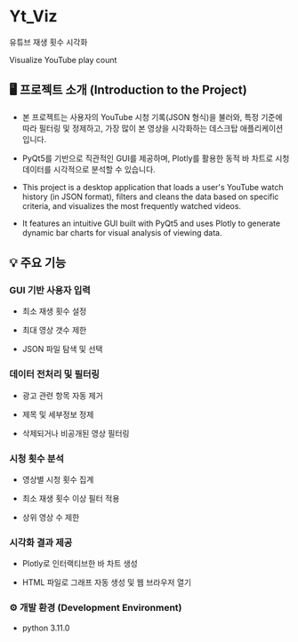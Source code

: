 # Yt_Viz
유튜브 재생 횟수 시각화 

Visualize YouTube play count

## 🖥 프로젝트 소개 (Introduction to the Project)
- 본 프로젝트는 사용자의 YouTube 시청 기록(JSON 형식)을 불러와, 특정 기준에 따라 필터링 및 정제하고, 가장 많이 본 영상을 시각화하는 데스크탑 애플리케이션입니다.
- PyQt5를 기반으로 직관적인 GUI를 제공하며, Plotly를 활용한 동적 바 차트로 시청 데이터를 시각적으로 분석할 수 있습니다.
  
- This project is a desktop application that loads a user's YouTube watch history (in JSON format), filters and cleans the data based on specific criteria, and visualizes the most frequently watched videos.
- It features an intuitive GUI built with PyQt5 and uses Plotly to generate dynamic bar charts for visual analysis of viewing data.

## 💡 주요 기능
### GUI 기반 사용자 입력

- 최소 재생 횟수 설정

- 최대 영상 갯수 제한

- JSON 파일 탐색 및 선택


### 데이터 전처리 및 필터링

- 광고 관련 항목 자동 제거

- 제목 및 세부정보 정제

- 삭제되거나 비공개된 영상 필터링


### 시청 횟수 분석

- 영상별 시청 횟수 집계

- 최소 재생 횟수 이상 필터 적용

- 상위 영상 수 제한

  
### 시각화 결과 제공

- Plotly로 인터랙티브한 바 차트 생성

- HTML 파일로 그래프 자동 생성 및 웹 브라우저 열기
  
### ⚙️ 개발 환경 (Development Environment)
- python 3.11.0
